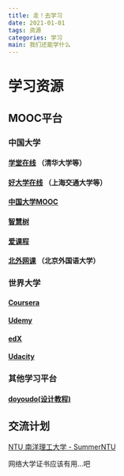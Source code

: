 ```yaml
---
title: 走！去学习
date: 2021-01-01
tags: 资源
categories: 学习
main: 我们还能学什么
---
```

# 学习资源
## MOOC平台
### 中国大学
#### [学堂在线](https://next.xuetangx.com)   （清华大学等）
#### [好大学在线](https://www.cnmooc.org)    （上海交通大学等）
#### [中国大学MOOC](https://www.icourse163.org)
#### [智慧树](https://www.zhihuishu.com)
#### [爱课程](http://www.icourses.cn)
#### [北外网课](https://www.beiwaiclass.com) （北京外国语大学）
### 世界大学
#### [Coursera](https://www.coursera.org/)
#### [Udemy](https://www.udemy.com/)
#### [edX](https://www.edx.org/)
#### [Udacity](https://www.udacity.com/)
### 其他学习平台
#### [doyoudo(设计教程)](https://www.doyoudo.com/)
## 交流计划
[NTU 南洋理工大学 - SummerNTU](https://global.ntu.edu.sg/GMP/GEMTrailblazer/SummerProgramme/Pages/SummerNTU.aspx)

网络大学证书应该有用...吧